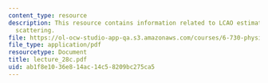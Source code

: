 ```yaml
---
content_type: resource
description: This resource contains information related to LCAO estimation and electron-phonon
  scattering.
file: https://ol-ocw-studio-app-qa.s3.amazonaws.com/courses/6-730-physics-for-solid-state-applications-spring-2003/ab1f8e1036e814ac14c58209bc275ca5_lecture_28c.pdf
file_type: application/pdf
resourcetype: Document
title: lecture_28c.pdf
uid: ab1f8e10-36e8-14ac-14c5-8209bc275ca5
---
```

